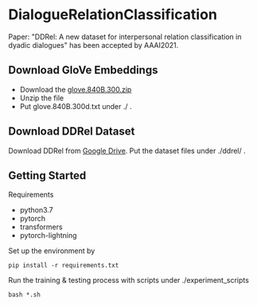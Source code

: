 # DialogueRelationClassification

Paper: "DDRel: A new dataset for interpersonal relation classification in dyadic dialogues" has been accepted by AAAI2021.


## Download GloVe Embeddings
* Download the [glove.840B.300.zip](http://nlp.stanford.edu/data/glove.840B.300d.zip)
* Unzip the file
* Put glove.840B.300d.txt under ./ .

## Download DDRel Dataset
Download DDRel from [Google Drive](https://drive.google.com/file/d/149M_pMTcQwZE_a-DI4YTckeFfHps-Y2T/view?usp=sharing). Put the dataset files under ./ddrel/ .

## Getting Started
Requirements
* python3.7
* pytorch
* transformers
* pytorch-lightning

Set up the environment by 
```
pip install -r requirements.txt 
```

Run the training & testing process with scripts under ./experiment_scripts

```
bash *.sh
```

